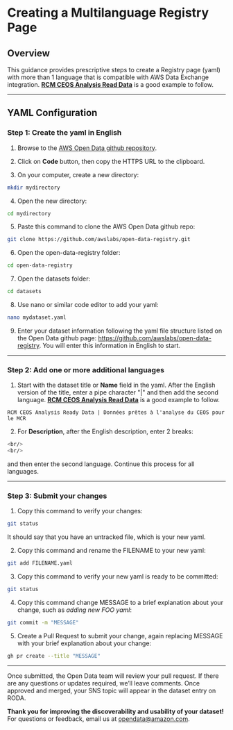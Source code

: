 
# Creating a Multilanguage Registry Page

## Overview

This guidance provides prescriptive steps to create a Registry page (yaml) with more than 1 language that is compatible with AWS Data Exchange integration. **[RCM CEOS Analysis Read Data](https://registry.opendata.aws/rcm-ceos-ard/)** is a good example to follow.

---

## YAML Configuration

### Step 1: Create the yaml in English

1. Browse to the [AWS Open Data github repository](https://github.com/awslabs/open-data-registry).
   
2. Click on **Code** button, then copy the HTTPS URL to the clipboard.

3. On your computer, create a new directory:

```bash
mkdir mydirectory
```

4. Open the new directory:

```bash
cd mydirectory
```

5. Paste this command to clone the AWS Open Data github repo:

```bash
git clone https://github.com/awslabs/open-data-registry.git
```

6. Open the open-data-registry folder:

```bash
cd open-data-registry
```

7. Open the datasets folder:

```bash
cd datasets
```

8. Use nano or similar code editor to add your yaml:

```bash
nano mydataset.yaml
```

9. Enter your dataset information following the yaml file structure listed on the Open Data github page: https://github.com/awslabs/open-data-registry.  You will enter this information in English to start.

---

### Step 2: Add one or more additional languages

1. Start with the dataset title or **Name** field in the yaml. After the English version of the title, enter a pipe character "|" and then add the second language. **[RCM CEOS Analysis Read Data](https://registry.opendata.aws/rcm-ceos-ard/)** is a good example to follow.

```
RCM CEOS Analysis Ready Data | Données prêtes à l'analyse du CEOS pour le MCR
```

2. For **Description**, after the English description, enter 2 breaks:

```bash
<br/>
<br/>
``` 

and then enter the second language.  Continue this process for all languages.

---

### Step 3: Submit your changes

1. Copy this command to verify your changes:

```bash
git status
```

It should say that you have an untracked file, which is your new yaml.

2. Copy this command and rename the FILENAME to your new yaml:

```bash
git add FILENAME.yaml
```

3. Copy this command to verify your new yaml is ready to be committed:

```bash
git status
```

4. Copy this command change MESSAGE to a brief explanation about your change, such as *adding new FOO yaml*:

```bash
git commit -m "MESSAGE"
```

5. Create a Pull Request to submit your change, again replacing MESSAGE with your brief explanation about your change:

```bash
gh pr create --title "MESSAGE"
```

---

Once submitted, the Open Data team will review your pull request. If there are any questions or updates required, we’ll leave comments. Once approved and merged, your SNS topic will appear in the dataset entry on RODA.

**Thank you for improving the discoverability and usability of your dataset!**
For questions or feedback, email us at opendata@amazon.com.

